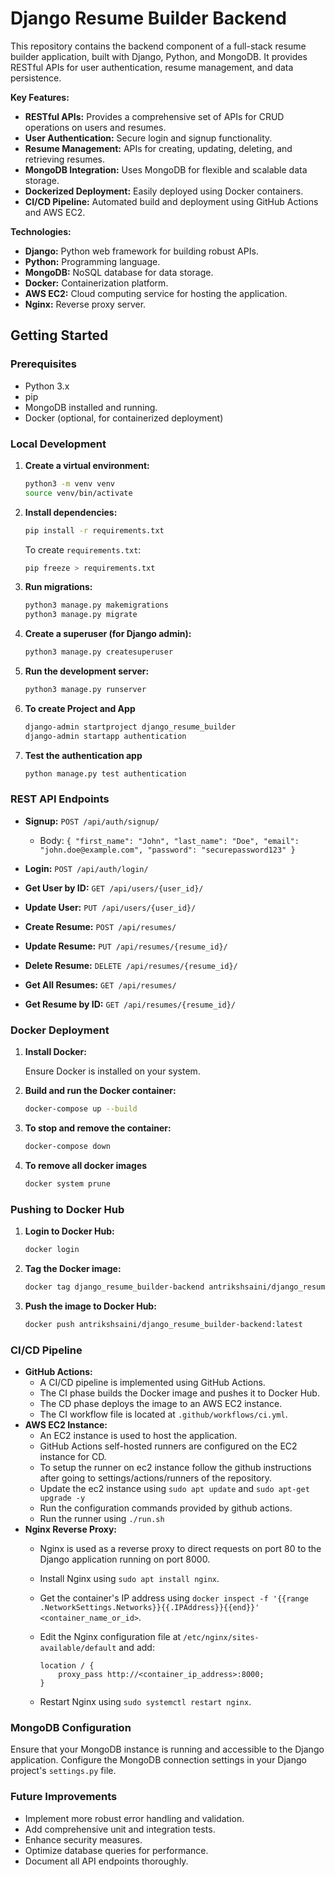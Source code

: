 # Django Resume Builder Backend

This repository contains the backend component of a full-stack resume builder application, built with Django, Python, and MongoDB. It provides RESTful APIs for user authentication, resume management, and data persistence.

**Key Features:**

* **RESTful APIs:** Provides a comprehensive set of APIs for CRUD operations on users and resumes.
* **User Authentication:** Secure login and signup functionality.
* **Resume Management:** APIs for creating, updating, deleting, and retrieving resumes.
* **MongoDB Integration:** Uses MongoDB for flexible and scalable data storage.
* **Dockerized Deployment:** Easily deployed using Docker containers.
* **CI/CD Pipeline:** Automated build and deployment using GitHub Actions and AWS EC2.

**Technologies:**

* **Django:** Python web framework for building robust APIs.
* **Python:** Programming language.
* **MongoDB:** NoSQL database for data storage.
* **Docker:** Containerization platform.
* **AWS EC2:** Cloud computing service for hosting the application.
* **Nginx:** Reverse proxy server.

## Getting Started

### Prerequisites

* Python 3.x
* pip
* MongoDB installed and running.
* Docker (optional, for containerized deployment)

### Local Development

1.  **Create a virtual environment:**

    ```bash
    python3 -m venv venv
    source venv/bin/activate
    ```

2.  **Install dependencies:**

    ```bash
    pip install -r requirements.txt
    ```

    To create `requirements.txt`:

    ```bash
    pip freeze > requirements.txt
    ```

3.  **Run migrations:**

    ```bash
    python3 manage.py makemigrations
    python3 manage.py migrate
    ```

4.  **Create a superuser (for Django admin):**

    ```bash
    python3 manage.py createsuperuser
    ```

5.  **Run the development server:**

    ```bash
    python3 manage.py runserver
    ```

6.  **To create Project and App**

    ```bash
    django-admin startproject django_resume_builder
    django-admin startapp authentication
    ```

7.  **Test the authentication app**

    ```bash
    python manage.py test authentication
    ```

### REST API Endpoints

* **Signup:** `POST /api/auth/signup/`

    * Body: `{ "first_name": "John", "last_name": "Doe", "email": "john.doe@example.com", "password": "securepassword123" }`
* **Login:** `POST /api/auth/login/`
* **Get User by ID:** `GET /api/users/{user_id}/`
* **Update User:** `PUT /api/users/{user_id}/`
* **Create Resume:** `POST /api/resumes/`
* **Update Resume:** `PUT /api/resumes/{resume_id}/`
* **Delete Resume:** `DELETE /api/resumes/{resume_id}/`
* **Get All Resumes:** `GET /api/resumes/`
* **Get Resume by ID:** `GET /api/resumes/{resume_id}/`

### Docker Deployment

1.  **Install Docker:**

    Ensure Docker is installed on your system.

2.  **Build and run the Docker container:**

    ```bash
    docker-compose up --build
    ```

3.  **To stop and remove the container:**

    ```bash
    docker-compose down
    ```

4.  **To remove all docker images**

    ```bash
    docker system prune
    ```

### Pushing to Docker Hub

1.  **Login to Docker Hub:**

    ```bash
    docker login
    ```

2.  **Tag the Docker image:**

    ```bash
    docker tag django_resume_builder-backend antrikshsaini/django_resume_builder-backend:latest
    ```

3.  **Push the image to Docker Hub:**

    ```bash
    docker push antrikshsaini/django_resume_builder-backend:latest
    ```

### CI/CD Pipeline

* **GitHub Actions:**
    * A CI/CD pipeline is implemented using GitHub Actions.
    * The CI phase builds the Docker image and pushes it to Docker Hub.
    * The CD phase deploys the image to an AWS EC2 instance.
    * The CI workflow file is located at `.github/workflows/ci.yml`.
* **AWS EC2 Instance:**
    * An EC2 instance is used to host the application.
    * GitHub Actions self-hosted runners are configured on the EC2 instance for CD.
    * To setup the runner on ec2 instance follow the github instructions after going to settings/actions/runners of the repository.
    * Update the ec2 instance using `sudo apt update` and `sudo apt-get upgrade -y`
    * Run the configuration commands provided by github actions.
    * Run the runner using `./run.sh`
* **Nginx Reverse Proxy:**
    * Nginx is used as a reverse proxy to direct requests on port 80 to the Django application running on port 8000.
    * Install Nginx using `sudo apt install nginx`.
    * Get the container's IP address using `docker inspect -f '{{range .NetworkSettings.Networks}}{{.IPAddress}}{{end}}' <container_name_or_id>`.
    * Edit the Nginx configuration file at `/etc/nginx/sites-available/default` and add:

        ```nginx
        location / {
            proxy_pass http://<container_ip_address>:8000;
        }
        ```

    * Restart Nginx using `sudo systemctl restart nginx`.

### MongoDB Configuration

Ensure that your MongoDB instance is running and accessible to the Django application. Configure the MongoDB connection settings in your Django project's `settings.py` file.

### Future Improvements

* Implement more robust error handling and validation.
* Add comprehensive unit and integration tests.
* Enhance security measures.
* Optimize database queries for performance.
* Document all API endpoints thoroughly.